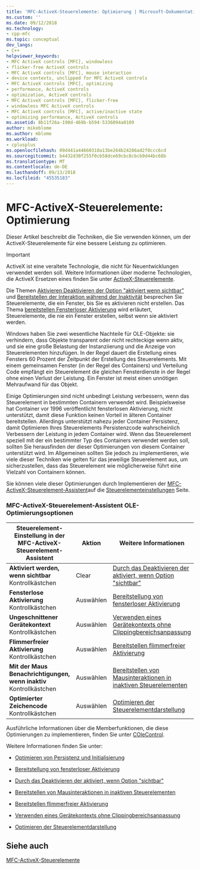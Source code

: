 ```yaml
---
title: 'MFC-ActiveX-Steuerelemente: Optimierung | Microsoft-Dokumentation'
ms.custom: ''
ms.date: 09/12/2018
ms.technology:
- cpp-mfc
ms.topic: conceptual
dev_langs:
- C++
helpviewer_keywords:
- MFC ActiveX controls [MFC], windowless
- flicker-free ActiveX controls
- MFC ActiveX controls [MFC], mouse interaction
- device contexts, unclipped for MFC ActiveX controls
- MFC ActiveX controls [MFC], optimizing
- performance, ActiveX controls
- optimization, ActiveX controls
- MFC ActiveX controls [MFC], flicker-free
- windowless MFC ActiveX controls
- MFC ActiveX controls [MFC], active/inactive state
- optimizing performance, ActiveX controls
ms.assetid: 8b11f26a-190d-469b-b594-5336094a0109
author: mikeblome
ms.author: mblome
ms.workload:
- cplusplus
ms.openlocfilehash: 09d441a44660310a13be264b24286ad2f0ccc6cd
ms.sourcegitcommit: b4432d30f255f0cb58dce69cbc8cbcb9d44bc68b
ms.translationtype: MT
ms.contentlocale: de-DE
ms.lasthandoff: 09/13/2018
ms.locfileid: "45535183"
---
```

# <a name="mfc-activex-controls-optimization"></a>MFC-ActiveX-Steuerelemente: Optimierung
Dieser Artikel beschreibt die Techniken, die Sie verwenden können, um der ActiveX-Steuerelemente für eine bessere Leistung zu optimieren.  

>[!IMPORTANT]
> ActiveX ist eine veraltete Technologie, die nicht für Neuentwicklungen verwendet werden soll. Weitere Informationen über moderne Technologien, die ActiveX Ersetzen eines finden Sie unter [ActiveX-Steuerelemente](activex-controls.md).
  
 Die Themen [Aktivieren Deaktivieren der Option "aktiviert wenn sichtbar"](../mfc/turning-off-the-activate-when-visible-option.md) und [Bereitstellen der Interaktion während der Inaktivität](../mfc/providing-mouse-interaction-while-inactive.md) besprechen Sie Steuerelemente, die ein Fenster, bis Sie es aktivieren nicht erstellen. Das Thema [bereitstellen Fensterloser Aktivierung](../mfc/providing-windowless-activation.md) wird erläutert, Steuerelemente, die nie ein Fenster erstellen, selbst wenn sie aktiviert werden.  
  
 Windows haben Sie zwei wesentliche Nachteile für OLE-Objekte: sie verhindern, dass Objekte transparent oder nicht rechteckige wenn aktiv, und sie eine große Belastung der Instanziierung und die Anzeige von Steuerelementen hinzufügen. In der Regel dauert die Erstellung eines Fensters 60 Prozent der Zeitpunkt der Erstellung des Steuerelements. Mit einem gemeinsamen Fenster (in der Regel des Containers) und Verteilung Code empfängt ein Steuerelement die gleichen Fensterdienste in der Regel ohne einen Verlust der Leistung. Ein Fenster ist meist einen unnötigen Mehraufwand für das Objekt.  
  
 Einige Optimierungen sind nicht unbedingt Leistung verbessern, wenn das Steuerelement in bestimmten Containern verwendet wird. Beispielsweise hat Container vor 1996 veröffentlicht fensterlosen Aktivierung, nicht unterstützt, damit diese Funktion keinen Vorteil in älteren Container bereitstellen. Allerdings unterstützt nahezu jeder Container Persistenz, damit Optimieren Ihres Steuerelements Persistenzcode wahrscheinlich Verbessern der Leistung in jedem Container wird. Wenn das Steuerelement speziell mit der ein bestimmter Typ des Containers verwendet werden soll, sollten Sie herausfinden der dieser Optimierungen von diesem Container unterstützt wird. Im Allgemeinen sollten Sie jedoch zu implementieren, wie viele dieser Techniken wie gelten für das jeweilige Steuerelement aus, um sicherzustellen, dass das Steuerelement wie möglicherweise führt eine Vielzahl von Containern können.  
  
 Sie können viele dieser Optimierungen durch Implementieren der [MFC-ActiveX-Steuerelement-Assistent](../mfc/reference/mfc-activex-control-wizard.md)auf die [Steuerelementeinstellungen](../mfc/reference/control-settings-mfc-activex-control-wizard.md) Seite.  
  
### <a name="mfc-activex-control-wizard-ole-optimization-options"></a>MFC-ActiveX-Steuerelement-Assistent OLE-Optimierungsoptionen  
  
|Steuerelement-Einstellung in der MFC-ActiveX-Steuerelement-Assistent|Aktion|Weitere Informationen|  
|-------------------------------------------------------|------------|----------------------|  
|**Aktiviert werden, wenn sichtbar** Kontrollkästchen|Clear|[Durch das Deaktivieren der aktiviert, wenn Option "sichtbar"](../mfc/turning-off-the-activate-when-visible-option.md)|  
|**Fensterlose Aktivierung** Kontrollkästchen|Auswählen|[Bereitstellung von fensterloser Aktivierung](../mfc/providing-windowless-activation.md)|  
|**Ungeschnittener Gerätekontext** Kontrollkästchen|Auswählen|[Verwenden eines Gerätekontexts ohne Clippingbereichsanpassung](../mfc/using-an-unclipped-device-context.md)|  
|**Flimmerfreier Aktivierung** Kontrollkästchen|Auswählen|[Bereitstellen flimmerfreier Aktivierung](../mfc/providing-flicker-free-activation.md)|  
|**Mit der Maus Benachrichtigungen, wenn inaktiv** Kontrollkästchen|Auswählen|[Bereitstellen von Mausinteraktionen in inaktiven Steuerelementen](../mfc/providing-mouse-interaction-while-inactive.md)|  
|**Optimierter Zeichencode** Kontrollkästchen|Auswählen|[Optimieren der Steuerelementdarstellung](../mfc/optimizing-control-drawing.md)|  
  
 Ausführliche Informationen über die Memberfunktionen, die diese Optimierungen zu implementieren, finden Sie unter [COleControl](../mfc/reference/colecontrol-class.md).  
  
 Weitere Informationen finden Sie unter:  
  
-   [Optimieren von Persistenz und Initialisierung](../mfc/optimizing-persistence-and-initialization.md)  
  
-   [Bereitstellung von fensterloser Aktivierung](../mfc/providing-windowless-activation.md)  
  
-   [Durch das Deaktivieren der aktiviert, wenn Option "sichtbar"](../mfc/turning-off-the-activate-when-visible-option.md)  
  
-   [Bereitstellen von Mausinteraktionen in inaktiven Steuerelementen](../mfc/providing-mouse-interaction-while-inactive.md)  
  
-   [Bereitstellen flimmerfreier Aktivierung](../mfc/providing-flicker-free-activation.md)  
  
-   [Verwenden eines Gerätekontexts ohne Clippingbereichsanpassung](../mfc/using-an-unclipped-device-context.md)  
  
-   [Optimieren der Steuerelementdarstellung](../mfc/optimizing-control-drawing.md)  
  
## <a name="see-also"></a>Siehe auch  
 [MFC-ActiveX-Steuerelemente](../mfc/mfc-activex-controls.md)

